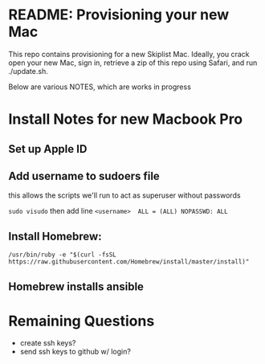 # README: Provisioning your new Mac

This repo contains provisioning for a new Skiplist Mac. Ideally, you
crack open your new Mac, sign in, retrieve a zip of this repo using
Safari, and run ./update.sh.

Below are various NOTES, which are works in progress

# Install Notes for new Macbook Pro

## Set up Apple ID

## Add username to sudoers file

this allows the scripts we'll run to act as superuser without passwords

`sudo visudo` then add line `<username>  ALL = (ALL) NOPASSWD: ALL`

## Install Homebrew:

`/usr/bin/ruby -e "$(curl -fsSL https://raw.githubusercontent.com/Homebrew/install/master/install)"`

## Homebrew installs ansible

# Remaining Questions

* create ssh keys?
* send ssh keys to github w/ login?

